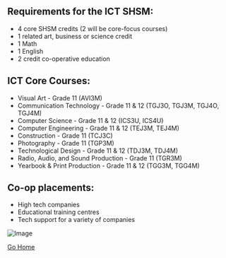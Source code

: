 ## Requirements for the ICT SHSM: 
* 4 core SHSM credits (2 will be core-focus courses)
* 1 related art, business or science credit
* 1 Math
* 1 English
* 2 credit co-operative education

## ICT Core Courses:
* Visual Art - Grade 11 (AVI3M)
* Communication Technology - Grade 11 & 12 (TGJ3O, TGJ3M, TGJ4O, TGJ4M)
* Computer Science - Grade 11 & 12 (ICS3U, ICS4U)
* Computer Engineering - Grade 11 & 12 (TEJ3M, TEJ4M)
* Construction - Grade 11 (TCJ3C)
* Photography - Grade 11 (TGP3M)
* Technological Design - Grade 11 & 12 (TDJ3M, TDJ4M)
* Radio, Audio, and Sound Production - Grade 11 (TGR3M)
* Yearbook & Print Production  - Grade 11 & 12 (TGG3M, TGG4M)

## Co-op placements:
* High tech companies 
* Educational training centres 
* Tech support for a variety of companies

![Image](https://www.ocsb.ca/wp-content/uploads/2019/10/PAH-Info-Tech-SHSM.jpg "image")

[Go Home](../ "Go Home")